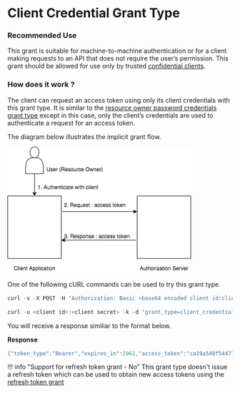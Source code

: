# Client Credential Grant Type

### Recommended Use

This grant is suitable for machine-to-machine authentication or for a client making requests to an API that does not 
require the user’s permission. This grant should be allowed for use only by trusted [confidential clients](client-types.md).

### How does it work ?

The client can request an access token using only its client credentials with this grant type. It is similar to the 
[resource owner password credentials grant type](resource-owner.md) except in this case, only the client’s credentials 
are used to authenticate a request for an access token.

The diagram below illustrates the implicit grant flow.


![client-credential-grant](../../../assets/img/concepts/client-credential-flow.png)

One of the following cURL commands can be used to try this grant type.

``` java tab="Request 1"
curl -v -X POST -H "Authorization: Basic <base64 encoded client id:client secret value>" -k -d "grant_type=client_credentials" -H "Content-Type:application/x-www-form-urlencoded" <token_endpoint>
```

``` java tab="Request 2"
curl -u <client id>:<client secret> -k -d "grant_type=client_credentials" -H "Content-Type:application/x-www-form-urlencoded" <token_endpoint>
```

You will receive a response similiar to the format below.

**Response**

``` java
{"token_type":"Bearer","expires_in":2061,"access_token":"ca19a540f544777860e44e75f605d927"}
```

!!! info "Support for refresh token grant - No"
    This grant type doesn't issue a refresh token which can be used to obtain new access tokens using the [refresh token grant](refresh-token-grant.md)

